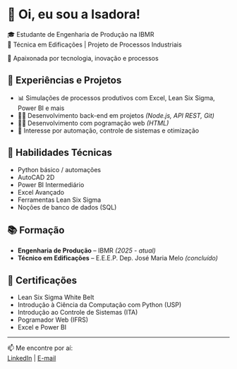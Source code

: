 # 👋 Oi, eu sou a Isadora!

🎓 Estudante de Engenharia de Produção na IBMR  
🧰 Técnica em Edificações | Projeto de Processos Industriais

🚀 Apaixonada por tecnologia, inovação e processos

## 💼 Experiências e Projetos

- 📊 Simulações de processos produtivos com Excel, Lean Six Sigma, Power BI e mais
- 👩‍💻 Desenvolvimento back-end em projetos *(Node.js, API REST, Git)*
- 👩‍💻 Desenvolvimento com pogramação web *(HTML)*
- 🔬 Interesse por automação, controle de sistemas e otimização

## 🧠 Habilidades Técnicas

- Python básico / automações
- AutoCAD 2D
- Power BI Intermediário 
- Excel Avançado
- Ferramentas Lean Six Sigma
- Noções de banco de dados (SQL)

## 📚 Formação

- **Engenharia de Produção** – IBMR *(2025 - atual)*
- **Técnico em Edificações** – E.E.E.P. Dep. José Maria Melo *(concluído)*

## 🧾 Certificações

- Lean Six Sigma White Belt 
- Introdução à Ciência da Computação com Python (USP)
- Introdução ao Controle de Sistemas (ITA)
- Pogramador Web (IFRS)
- Excel e Power BI

---

📫 Me encontre por aí:  
[LinkedIn](https://linkedin.com/in/isadoramouranunes) | [E-mail](isadorammouran@gmail.com)
